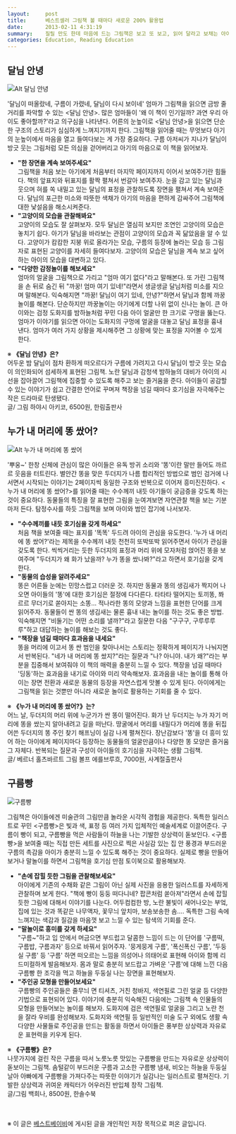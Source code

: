 ```yaml
---
layout:     post
title:      베스트셀러 그림책 볼 때마다 새로운 200% 활용법
date:       2013-02-11 4:31:19
summary:    질릴 만도 한데 마음에 드는 그림책은 보고 또 보고, 읽어 달라고 보채는 아이들. 너덜너덜해질 때까지 같은 그림책을 보려고 하는 이유는, 아이들은 볼 때마다 그림책이 새롭게 느껴지기 때문이다. 엄마는 지겹고 힘들더라도 포인트를 바꿔가며 읽어주는 게 중요하다. 아이가 매일 보는 그림책, 단계별로 색다르게 즐기는 비법.
categories: Education, Reading Education
---
```



## 달님 안녕

![Alt 달님 안녕](http://lh6.googleusercontent.com/-Dqp3EobNK_M/UMcgutho7aI/AAAAAAABch4/N6Bku9zMsnQ/s288/%25EB%258B%25AC%25EB%258B%2598%25EC%2595%2588%25EB%2585%2595.jpg)

'달님이 떠올랐네, 구름이 가렸네, 달님이 다시 보이네' 엄마가 그림책을 읽으면 금방 줄거리를 파악할 수 있는 <달님 안녕>. 많은 엄마들이 '왜 이 책이 인기일까? 과연 우리 아이도 좋아할까?'라고 의구심을 나타낸다. 어른의 눈높이로 <달님 안녕>을 읽으면 단순한 구조의 스토리가 심심하게 느껴지기까지 한다. 그림책을 읽어줄 때는 무엇보다 아기의 눈높이에서 마음을 열고 들여다보는 게 가장 중요하다. 구름 아저씨가 지나가 달님이 방긋 웃는 그림처럼 모든 의심을 걷어버리고 아기의 마음으로 이 책을 읽어보자.

* <strong>"한 장면을 계속 보여주세요"</strong>        
그림책을 처음 보는 아기에게 처음부터 마지막 페이지까지 이어서 보여주기란 힘들다. 책의 앞표지와 뒤표지를 활짝 펼쳐서 번갈아 보여주자. 눈을 감고 있는 달님과 웃으며 혀를 쏙 내밀고 있는 달님의 표정을 관찰하도록 장면을 펼쳐서 계속 보여준다. 달님의 포근한 미소와 따뜻한 색채가 아기의 마음을 편하게 감싸주어 그림책에 대한 낯설음을 해소시켜준다.
* <strong>"고양이의 모습을 관찰해봐요"</strong>        
고양이의 모습도 잘 살펴보자. 모두 달님은 열심히 보지만 조연인 고양이의 모습은 놓치기 쉽다. 아기가 달님을 바라보는 관점이 고양이의 모습과 꼭 닮았음을 알 수 있다. 고양이가 캄캄한 지붕 위로 올라가는 모습, 구름의 등장에 놀라는 모습 등 그림자로 표현된 고양이를 자세히 들여다보자. 고양이의 모습은 달님을 계속 보고 싶어 하는 아이의 모습을 대변하고 있다.
* <strong>"다양한 감정놀이를 해보세요"</strong>        
엄마의 얼굴을 그림책으로 가리고 "엄마 여기 없다"라고 말해본다. 또 가린 그림책을 손 뒤로 숨긴 뒤 "까꿍! 엄마 여기 있네!"라면서 생글생글 달님처럼 미소를 지으며 말해본다. 익숙해지면 "까꿍! 달님이 여기 있네, 안녕?"하면서 달님과 함께 까꿍놀이를 해본다. 단순하지만 까꿍놀이는 아기에게 더할 나위 없이 신나는 놀이. 큰 아이와는 검정 도화지를 밤하늘처럼 꾸민 다음 아이 얼굴만 한 크기로 구멍을 뚫는다. 엄마가 이야기를 읽으면 아이는 도화지의 구멍에 얼굴을 대놓고 달님 표정을 흉내 낸다. 엄마가 여러 가지 상황을 제시해주면 그 상황에 맞는 표정을 지어볼 수 있게 한다.

※ <strong>《달님 안녕》은?</strong>      
어두운 밤 달님이 점차 환하게 떠오르다가 구름에 가려지고 다시 달님이 방긋 웃는 모습이 의인화되어 섬세하게 표현된 그림책. 노란 달님과 감청색 밤하늘의 대비가 아이의 시선을 잡아끌어 그림책에 집중할 수 있도록 해주고 보는 즐거움을 준다. 아이들이 공감할 수 있는 이야기가 쉽고 간결한 언어로 꾸며져 책장을 넘길 때마다 호기심을 자극해주는 작은 드라마로 탄생됐다.    
글/ 그림 하야시 아키코, 6500원, 한림출판사



## 누가 내 머리에 똥 쌌어?

![Alt 누가 내 머리에 똥 쌌어](http://lh6.googleusercontent.com/-Qj4jK4SSWwY/UMcgupDMZrI/AAAAAAABch0/R9qloZ8NWHk/s288/%25EB%2598%25A5%25EC%258C%258C%25EC%2596%25B4.jpg)

'뿌웅~' 한창 신체에 관심이 많은 아이들은 유독 방귀 소리와 '똥'이란 말만 들어도 까르르 웃음을 터트린다. 별안간 똥을 맞은 두더지가 나름 합리적인 방법으로 범인 검거에 나서면서 시작되는 이야기는 2페이지씩 동일한 구조와 반복으로 이어져 흥미진진하다. <누가 내 머리에 똥 쌌어?>를 읽어줄 때는 수수께끼 내듯 아기들이 궁금증을 갖도록 하는 것이 중요하다. 동물들의 특징을 잘 표현한 그림을 눈여겨보면 자연관찰 책을 보는 기분마저 든다. 탐정수사를 하듯 그림책을 보며 아이와 범인 잡기에 나서보자.

* <strong>"수수께끼를 내듯 호기심을 갖게 하세요"</strong>        
처음 책을 보여줄 때는 표지를 '똑똑' 두드려 아이의 관심을 유도한다. '누가 내 머리에 똥 쌌어?'라는 제목을 수수께끼 내듯 천천히 또박또박 읽어주면서 아이가 관심을 갖도록 한다. 씩씩거리는 듯한 두더지의 표정과 머리 위에 모자처럼 얹어진 똥을 보여주며 "두더지가 왜 화가 났을까? 누가 똥을 쌌나봐?"라고 하면서 호기심을 갖게 한다.
* <strong>"동물의 습성을 알려주세요"</strong>        
똥은 어른들 눈에는 민망스럽고 더러운 것. 하지만 동물과 똥의 생김새가 짝지어 나오면 아이들의 '똥'에 대한 호기심은 절정에 다다른다. 타타타 떨어지는 토끼똥, 쫘르르 무더기로 쏟아지는 소똥… 적나라한 똥의 모양과 느낌을 표현한 단어를 크게 읽어주자. 동물들이 싼 똥의 생김새는 물론 흉내 내는 놀이를 하는 것도 좋은 방법. 익숙해지면 "비둘기는 어떤 소리를 낼까?"라고 질문한 다음 "구구구, 구루루루루"하고 대답하는 놀이를 해보는 것도 좋다.
* <strong>"책장을 넘길 때마다 효과음을 내세요"</strong>        
똥을 머리에 이고서 똥 싼 범인을 찾아나서는 스토리는 정확하게 페이지가 나눠지면서 반복된다. "네가 내 머리에 똥 쌌지?"라는 질문과 "나? 아니야. 내가 왜?"라는 부분을 집중해서 보여줘야 이 책의 매력을 충분히 느낄 수 있다. 책장을 넘길 때마다 '딩동'하는 효과음을 내기로 아이와 미리 약속해보자. 효과음을 내는 놀이를 통해 아이는 장면 전환과 새로운 동물의 등장을 자연스럽게 맛볼 수 있게 된다. 아이에게는 그림책을 읽는 것뿐만 아니라 새로운 놀이로 활용하는 기회를 줄 수 있다.

※ <strong>《누가 내 머리에 똥 쌌어?》는?</strong>    
어느 날, 두더지의 머리 위에 누군가가 싼 똥이 떨어진다. 화가 난 두더지는 누가 자기 머리에 똥을 쌌는지 알아내려고 길을 떠난다. 땅굴에서 머리를 내밀다가 머리에 똥을 뒤집어쓴 두더지의 똥 주인 찾기 해프닝이 실감 나게 펼쳐진다. 장난감보다 '똥'을 더 흥미 있어 하는 아이에게 페이지마다 등장하는 동물들의 얼굴만큼이나 다양한 똥 모양은 즐거움 그 자체다. 반복되는 질문과 구성이 아이들의 호기심을 자극하는 생활 그림책.        
글/ 베르너 홀츠바르트 그림 볼프 에를브루흐, 7000원, 사계절출판사	



## 구름빵
![구름빵](http://lh4.googleusercontent.com/-qk7iuOiKCog/UMcgucv_QFI/AAAAAAABchw/-3LKpi-BYgc/s288/%25EA%25B5%25AC%25EB%25A6%2584%25EB%25B9%25B5.jpg)

그림책은 아이들에겐 미술관의 그림만큼 놀라운 시각적 경험을 제공한다. 독특한 일러스트로 꾸민 <구름빵>은 빛과 색, 표정 등 여러 가지 입체적인 예술세계로 이끌어준다. 구름이 빵이 되고, 구름빵을 먹은 사람들이 하늘을 나는 기발한 상상력이 돋보인다. <구름빵>을 보여줄 때는 직접 만든 세트를 사진으로 찍은 사실감 있는 집 안 풍경과 부드러운 구름의 촉감을 아이가 충분히 느낄 수 있도록 해주는 것이 중요하다. 실제로 빵을 만들어보거나 말놀이를 하면서 그림책을 호기심 만점 토이북으로 활용해보자.

* <strong>"손에 잡힐 듯한 그림을 관찰해보세요"</strong>        
아이에게 기존의 수채화 같은 그림이 아닌 실제 사진을 응용한 일러스트를 자세하게 관찰하며 보게 한다. "책에 빵이 둥둥 떠다니네? 팝콘처럼 쏟아져"라면서 손에 잡힐 듯한 그림에 대해서 이야기를 나눈다. 어두컴컴한 방, 노란 불빛이 새어나오는 부엌, 집에 있는 것과 똑같은 나무액자, 꽃무늬 앞치마, 보송보송한 솜…. 독특한 그림 속에 느껴지는 색감과 질감을 마음껏 보고 느낄 수 있는 탐색의 기회를 준다.
* <strong>"말놀이로 흥미를 갖게 하세요"</strong>        
"구름~"하고 입 안에서 머금으면 부드럽고 달콤한 느낌이 드는 이 단어를 '구름떡, 구름밥, 구름과자' 등으로 바꿔서 읽어주자. '뭉게뭉게 구름', '폭신폭신 구름', '두둥실 구름' 등 '구름' 하면 떠오르는 느낌을 의성어나 의태어로 표현해 아이와 함께 리드미컬하게 발음해보자. 몸과 말로 충분히 보드랍고 가벼운 '구름'에 대해 느낀 다음 구름빵 한 조각을 먹고 하늘을 두둥실 나는 장면을 표현해보자.
* <strong>"주인공 모형을 만들어보세요"</strong>        
구름빵의 주인공들은 줄무늬 면 티셔츠, 거친 청바지, 색연필로 그린 얼굴 등 다양한 기법으로 표현되어 있다. 이야기에 충분히 익숙해진 다음에는 그림책 속 인물들의 모형을 만들어보는 놀이를 해보자. 도화지에 검은 색연필로 얼굴을 그리고 노란 천을 잘라 우비를 완성해보자. 도화지와 색연필 등 일반적인 미술 도구 외에도 생활 속 다양한 사물들로 주인공을 만드는 활동을 하면서 아이들은 풍부한 상상력과 자유로운 표현력을 키우게 된다.

※ <strong>《구름빵》은?</strong>      
나뭇가지에 걸린 작은 구름을 따서 노릇노릇 맛있는 구름빵을 만드는 자유로운 상상력이 돋보이는 그림책. 솜털같이 부드러운 구름과 고소한 구름빵 냄새, 비오는 하늘을 두둥실 날아 아빠에게 구름빵을 가져다주는 따뜻한 이야기가 실감나는 일러스트로 펼쳐진다. 기발한 상상력과 귀여운 캐릭터가 어우러진 반입체 창작 그림책.        
글/그림 백희나, 8500원, 한솔수북


<br /><br />
※ 이 글은 [베스트베이비](http://www.ibestbaby.co.kr)에 게시된 글을 개인적인 저장 목적으로 퍼온 글입니다.